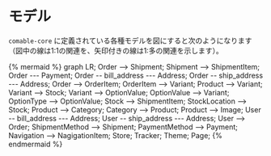 # モデル

`comable-core` に定義されている各種モデルを図にすると次のようになります（図中の線は1:1の関連を、矢印付きの線は1:多の関連を示します）。

{% mermaid %}
graph LR;
    Order --> Shipment;
    Shipment --> ShipmentItem;
    Order --- Payment;
    Order -- bill_address --- Address;
    Order -- ship_address --- Address;
    Order --> OrderItem;
    OrderItem --> Variant;
    Product --> Variant;
    Variant --> Stock;
    Variant --> OptionValue;
    OptionValue --> Variant;
    OptionType --> OptionValue;
    Stock --> ShipmentItem;
    StockLocation --> Stock;
    Product --> Category;
    Category --> Product;
    Product --> Image;
    User -- bill_address --- Address;
    User -- ship_address --- Address;
    User --> Order;
    ShipmentMethod --> Shipment;
    PaymentMethod --> Payment;
    Navigation --> NagigationItem;
    Store;
    Tracker;
    Theme;
    Page;
{% endmermaid %}
